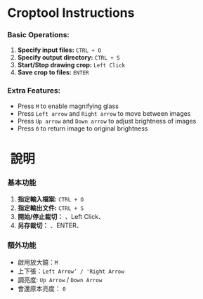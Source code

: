 # Croptool Instructions

### Basic Operations:
1. **Specify input files:** `CTRL + O`
2. **Specify output directory:** `CTRL + S`
3. **Start/Stop drawing crop:** `Left Click`
4. **Save crop to files:** `ENTER`

### Extra Features:
- Press `M` to enable magnifying glass
- Press `Left arrow` and `Right arrow` to move between images
- Press `Up arrow` and `Down arrow` to adjust brightness of images
- Press `0` to return image to original brightness

#  說明

### 基本功能

1. **指定輸入檔案:** `CTRL + O`
2. **指定輸出文件:** `CTRL + S`
3. **開始/停止裁切：** 、Left Click、
4. **另存裁切：** 、ENTER、

### 額外功能
- 啟用放大鏡：`M`
- 上下張：`Left Arrow’ / 'Right Arrow`
- 調亮度: `Up Arrow` / `Down Arrow`
- 會還原本亮度： `0`
   
